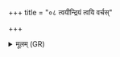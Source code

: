 +++
title = "०८ त्वयीन्द्रियं त्वयि वर्चस्"

+++
<details><summary>मूलम् (GR)</summary>

त्वयीन्द्रियं त्वयि वर्चस्  
त्वयि यज्ञो अधिश्रितः ।  
तवा यन्तु हवं देवास्  
त्वं प्रियो बृहस्पतेः ॥
</details>